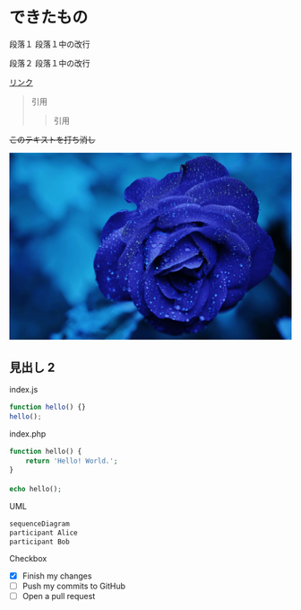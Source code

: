 # できたもの

段落１
段落１中の改行

段落２
段落１中の改行

[リンク](#見出し)

> 引用
>
> > 引用

~~このテキストを打ち消し~~

![sample.jpg](https://github.com/hydro-cloud/image-store/blob/main/qiita/a58e15ee2fedf233df49/sample.jpg?raw=true)

## 見出し 2

index.js

```javascript
function hello() {}
hello();
```

index.php

```php
function hello() {
	return 'Hello! World.';
}

echo hello();

```

UML

```mermaid
sequenceDiagram
participant Alice
participant Bob
```

Checkbox

- [x] Finish my changes
- [ ] Push my commits to GitHub
- [ ] Open a pull request
